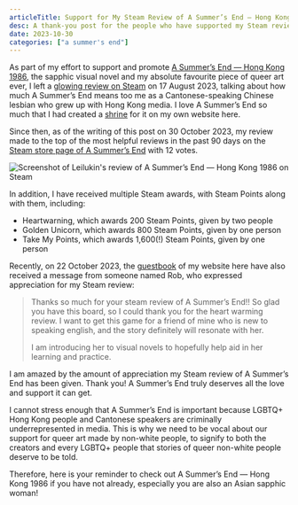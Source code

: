 ```yaml
---
articleTitle: Support for My Steam Review of A Summer’s End — Hong Kong 1986
desc: A thank-you post for the people who have supported my Steam review of A Summer’s End — Hong Kong 1986.
date: 2023-10-30
categories: ["a summer's end"]
---
```


As part of my effort to support and promote [A Summer’s End — Hong Kong 1986](https://www.asummersend.com/), the sapphic visual novel and my absolute favourite piece of queer art ever, I left a [glowing review on Steam](https://steamcommunity.com/id/leilukin/recommended/1111370/) on 17 August 2023, talking about how much A Summer’s End means too me as a Cantonese-speaking Chinese lesbian who grew up with Hong Kong media. I love A Summer’s End so much that I had created a [shrine](/shrines/asummersend/) for it on my own website here.

Since then, as of the writing of this post on 30 October 2023, my review made to the top of the most helpful reviews in the past 90 days on the [Steam store page of A Summer’s End](https://steamcommunity.com/app/1111370) with 12 votes.

![Screenshot of Leilukin's review of A Summer’s End — Hong Kong 1986 on Steam](/assets/images/posts/a-summers-end-review/My-review-for-A-Summer-s-End-on-Steam.avif)

In addition, I have received multiple Steam awards, with Steam Points along with them, including:

*   Heartwarning, which awards 200 Steam Points, given by two people
*   Golden Unicorn, which awards 800 Steam Points, given by one person
*   Take My Points, which awards 1,600(!) Steam Points, given by one person

Recently, on 22 October 2023, the [guestbook](https://web.archive.org/web/20240528231121/https%3A%2F%2Fleilukin.123guestbook.com%2F) of my website here have also received a message from someone named Rob, who expressed appreciation for my Steam review:

> Thanks so much for your steam review of A Summer’s End!! So glad you have this board, so I could thank you for the heart warming review. I want to get this game for a friend of mine who is new to speaking english, and the story definitely will resonate with her.
>
> I am introducing her to visual novels to hopefully help aid in her learning and practice.

I am amazed by the amount of appreciation my Steam review of A Summer’s End has been given. Thank you! A Summer’s End truly deserves all the love and support it can get.

I cannot stress enough that A Summer’s End is important because LGBTQ+ Hong Kong people and Cantonese speakers are criminally underrepresented in media. This is why we need to be vocal about our support for queer art made by non-white people, to signify to both the creators and every LGBTQ+ people that stories of queer non-white people deserve to be told.

Therefore, here is your reminder to check out A Summer’s End — Hong Kong 1986 if you have not already, especially you are also an Asian sapphic woman!
